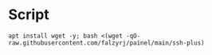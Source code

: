 # Script
 >
```
apt install wget -y; bash <(wget -qO- raw.githubusercontent.com/falzyrj/painel/main/ssh-plus)

```
